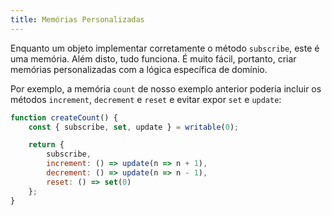 ```yaml
---
title: Memórias Personalizadas
---
```


Enquanto um objeto implementar corretamente o método `subscribe`, este é uma memória. Além disto, tudo funciona. É muito fácil, portanto, criar memórias personalizadas com a lógica específica de domínio.

Por exemplo, a memória `count` de nosso exemplo anterior poderia incluir os métodos `increment`, `decrement` e `reset` e evitar expor `set` e `update`:

```js
function createCount() {
	const { subscribe, set, update } = writable(0);

	return {
		subscribe,
		increment: () => update(n => n + 1),
		decrement: () => update(n => n - 1),
		reset: () => set(0)
	};
}
```

